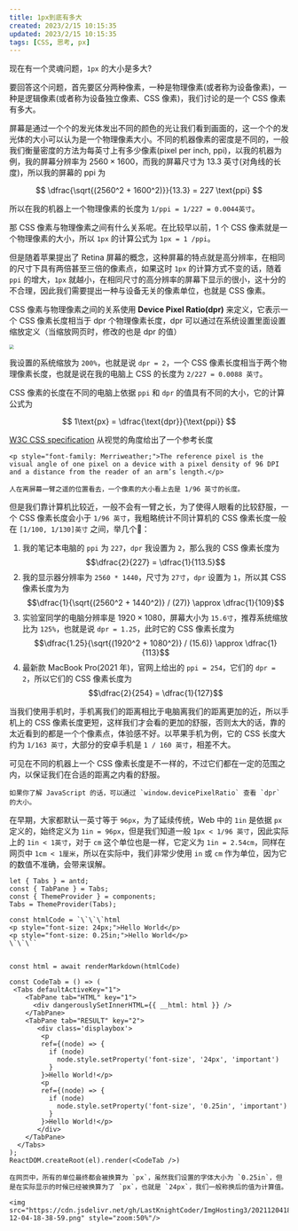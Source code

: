 ```yaml
---
title: 1px到底有多大
created: 2023/2/15 10:15:35
updated: 2023/2/15 10:15:35
tags: [CSS, 思考, px]
---
```


现在有一个灵魂问题，`1px` 的大小是多大?

要回答这个问题，首先要区分两种像素，一种是物理像素(或者称为设备像素)，一种是逻辑像素(或者称为设备独立像素、CSS 像素)，我们讨论的是一个 CSS 像素有多大。

屏幕是通过一个个的发光体发出不同的颜色的光让我们看到画面的，这一个个的发光体的大小可以认为是一个物理像素大小。不同的机器像素的密度是不同的，一般我们衡量密度的方法为每英寸上有多少像素(pixel per inch, ppi)，以我的机器为例，我的屏幕分辨率为 $2560 \times 1600$，而我的屏幕尺寸为 13.3 英寸(对角线的长度)，所以我的屏幕的 ppi 为

$$
\dfrac{\sqrt{(2560^2 + 1600^2)}}{13.3} = 227 \text{ppi}
$$

所以在我的机器上一个物理像素的长度为 `1/ppi = 1/227 = 0.0044英寸`。

那 CSS 像素与物理像素之间有什么关系呢。在比较早以前，1 个 CSS 像素就是一个物理像素的大小，所以 `1px` 的计算公式为 `1px = 1 /ppi`。

但是随着苹果提出了 Retina 屏幕的概念，这种屏幕的特点就是高分辨率，在相同的尺寸下具有两倍甚至三倍的像素点，如果这时 `1px` 的计算方式不变的话，随着 `ppi` 的增大，`1px` 就越小，在相同尺寸的高分辨率的屏幕下显示的很小，这十分的不合理，因此我们需要提出一种与设备无关的像素单位，也就是 CSS 像素。

CSS 像素与物理像素之间的关系使用 **Device Pixel Ratio(dpr)** 来定义，它表示一个 CSS 像素长度相当于 dpr 个物理像素长度，dpr 可以通过在系统设置里面设置缩放定义（当缩放网页时，修改的也是 dpr 的值）

<img src="https://cdn.jsdelivr.net/gh/LastKnightCoder/ImgHosting3/202112041620112021-12-04-16-20-12.png" style="zoom:50%"/>

我设置的系统缩放为 `200%`，也就是说 `dpr = 2`，一个 CSS 像素长度相当于两个物理像素长度，也就是说在我的电脑上 CSS 的长度为 `2/227 = 0.0088 英寸`。

CSS 像素的长度在不同的电脑上依据 `ppi` 和 `dpr` 的值具有不同的大小，它的计算公式为

$$
1\text{px} = \dfrac{\text{dpr}}{\text{ppi}}
$$

[W3C CSS specification](https://www.w3.org/TR/CSS2/syndata.html#:~:text=The%20reference%20pixel%20is%20the%20visual%20angle%20of%20one%20pixel%20on%20a%20device%20with%20a%20pixel%20density%20of%2096dpi%20and%20a%20distance%20from%20the%20reader%20of%20an%20arm%27s%20length.) 从视觉的角度给出了一个参考长度

``` info
<p style="font-family: Merriweather;">The reference pixel is the visual angle of one pixel on a device with a pixel density of 96 DPI and a distance from the reader of an arm’s length.</p>

人在离屏幕一臂之遥的位置看去，一个像素的大小看上去是 1/96 英寸的长度。
```

但是我们靠计算机比较近，一般不会有一臂之长，为了使得人眼看的比较舒服，一个 CSS 像素长度会小于 `1/96 英寸`，我粗略统计不同计算机的 CSS 像素长度一般在 `[1/100, 1/130]英寸` 之间，举几个🌰：

1. 我的笔记本电脑的 `ppi` 为 `227`，`dpr` 我设置为 `2`，那么我的 CSS 像素长度为
  $$\dfrac{2}{227} = \dfrac{1}{113.5}$$
2. 我的显示器分辨率为 `2560 * 1440`，尺寸为 `27寸`，`dpr` 设置为 `1`，所以其 CSS 像素长度为为 
  $$\dfrac{1}{\sqrt{(2560^2 + 1440^2)} / (27)} \approx \dfrac{1}{109}$$
3. 实验室同学的电脑分辨率是 $1920 \times 1080$，屏幕大小为 `15.6寸`，推荐系统缩放比为 `125%`，也就是说 `dpr = 1.25`，此时它的 CSS 像素长度为
  $$\dfrac{1.25}{\sqrt{(1920^2 + 1080^2)} / (15.6)} \approx \dfrac{1}{113}$$
4. 最新款 MacBook Pro(2021 年)，官网上给出的 `ppi = 254`，它们的 `dpr = 2`，所以它们的 CSS 像素长度为
  $$\dfrac{2}{254} = \dfrac{1}{127}$$

当我们使用手机时，手机离我们的距离相比于电脑离我们的距离更加的近，所以手机上的 CSS 像素长度更短，这样我们才会看的更加的舒服，否则太大的话，靠的太近看到的都是一个个像素点，体验感不好。以苹果手机为例，它的 CSS 长度大约为 `1/163 英寸`，大部分的安卓手机是 `1 / 160 英寸`，相差不大。

可见在不同的机器上一个 CSS 像素长度是不一样的，不过它们都在一定的范围之内，以保证我们在合适的距离之内看的舒服。

``` info
如果你了解 JavaScript 的话，可以通过 `window.devicePixelRatio` 查看 `dpr` 的大小。
```

在早期，大家都默认一英寸等于 `96px`，为了延续传统，Web 中的 `1in` 是依据 `px` 定义的，始终定义为 `1in = 96px`，但是我们知道一般 `1px < 1/96 英寸`，因此实际上的 `1in < 1英寸`，对于 `cm` 这个单位也是一样，它定义为 `1in = 2.54cm`，同样在网页中 `1cm < 1厘米`，所以在实际中，我们非常少使用 `in` 或 `cm` 作为单位，因为它的数值不准确，会带来误解。

```antd
let { Tabs } = antd;
const { TabPane } = Tabs;
const { ThemeProvider } = components;
Tabs = ThemeProvider(Tabs);

const htmlCode = `\`\`\`html
<p style="font-size: 24px;">Hello World</p>
<p style="font-size: 0.25in;">Hello World</p>
\`\`\``


const html = await renderMarkdown(htmlCode)

const CodeTab = () => (
 <Tabs defaultActiveKey="1">
    <TabPane tab="HTML" key="1">
      <div dangerouslySetInnerHTML={{ __html: html }} />
    </TabPane>
    <TabPane tab="RESULT" key="2">
       <div class='displaybox'>
        <p
        ref={(node) => {
          if (node) 
            node.style.setProperty('font-size', '24px', 'important')
          }
        }>Hello World!</p>
        <p
        ref={(node) => {
          if (node) 
            node.style.setProperty('font-size', '0.25in', 'important')
          }
        }>Hello World!</p>
       </div>
    </TabPane>
  </Tabs>
);
ReactDOM.createRoot(el).render(<CodeTab />)
```


``` warning
在网页中，所有的单位最终都会被换算为 `px`，虽然我们设置的字体大小为 `0.25in`，但是在实际显示的时候已经被换算为了 `px`，也就是 `24px`，我们一般称换后的值为计算值。

<img src="https://cdn.jsdelivr.net/gh/LastKnightCoder/ImgHosting3/202112041838582021-12-04-18-38-59.png" style="zoom:50%"/>
```
